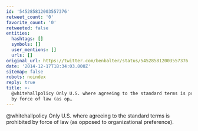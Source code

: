 ```yaml
---
id: '545285812003557376'
retweet_count: '0'
favorite_count: '0'
retweeted: false
entities:
  hashtags: []
  symbols: []
  user_mentions: []
  urls: []
original_url: https://twitter.com/benbalter/status/545285812003557376
date: '2014-12-17T18:34:03.000Z'
sitemap: false
robots: noindex
reply: true
title: >-
  @whitehallpolicy Only U.S. where agreeing to the standard terms is prohibited
  by force of law (as op…
---
```


@whitehallpolicy Only U.S. where agreeing to the standard terms is prohibited by force of law (as opposed to organizational preference).